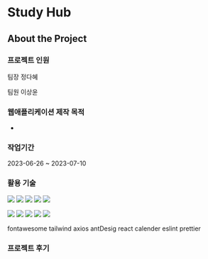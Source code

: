 # Study Hub




<!-- About the Project -->

##  About the Project

### 프로젝트 인원

팀장 정다혜

팀원 이상윤


### 웹애플리케이션 제작 목적

- 



### 작업기간

2023-06-26 ~ 2023-07-10


<!-- Getting Started -->

### 활용 기술

<img src="https://img.shields.io/badge/HTML5-E34F26?style=flat&logo=HTML5&logoColor=white" /> <img src="https://img.shields.io/badge/CSS3-1572B6?style=flat&logo=CSS3&logoColor=white" /> <img src="https://img.shields.io/badge/JavaScript-F7DF1E?style=flat&logo=JavaScript&logoColor=white" /> <img src="https://img.shields.io/badge/React-61DAFB?style=flat&logo=React&logoColor=white" /> <img src="https://img.shields.io/badge/SCSS-CC6699?style=flat&logo=Sass&logoColor=white" />

<img src="https://img.shields.io/badge/GitHub-181717?style=flat&logo=GitHub&logoColor=white" /> <img src="https://img.shields.io/badge/Sourcetree-0052CC?style=flat&logo=Sourcetree&logoColor=white" /> <img src="https://img.shields.io/badge/Notion-000000?style=flat&logo=Notion&logoColor=white" /> <img src="https://img.shields.io/badge/YouTube Library-FF0000?style=flat&logo=YouTube&logoColor=white" /> <img src="https://img.shields.io/badge/React Router-CA4245?style=flat&logo=reactrouter&logoColor=white" />

fontawesome
tailwind
axios
antDesig
react calender
eslint
prettier


<!-- Features -->

### 프로젝트 후기


